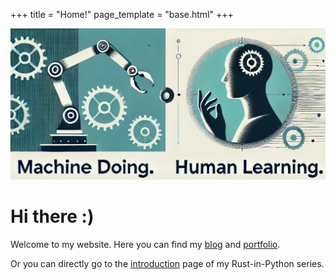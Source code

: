 +++
title = "Home!"
page_template = "base.html"
+++

![entry.png](entry.png)

# Hi there :)

Welcome to my website. Here you can find my [blog](blog) and [portfolio](portfolio/portfolio). 

Or you can directly go
to the [introduction](blog/rust-python-01) page of my Rust-in-Python series.